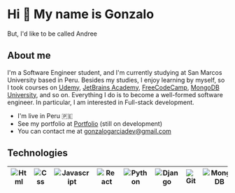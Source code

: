 
# Hi 👋 My name is Gonzalo
But, I'd like to be called Andree
## About me
I'm a Software Engineer student, and I'm currently studying at San Marcos University based in Peru. Besides my studies, I enjoy learning by myself, so I took courses on [Udemy](https://www.udemy.com/), [JetBrains Academy](https://hyperskill.org/), [FreeCodeCamp](https://www.freecodecamp.org/), [MongoDB University](https://university.mongodb.com/), and so on. 
Everything I do is to become a well-formed software engineer. In particular, I am interested in Full-stack development.

* I'm live in Peru 🇵🇪
* See my portfolio at [Portfolio]() (still on development)
* You can contact me at [gonzalogarciadev@gmail.com](mailto:gonzalogarciadev@gmail.com)

## Technologies
 | ![Html](https://img.icons8.com/color/30/000000/html-5--v1.png) | ![Css](https://img.icons8.com/color/30/000000/css3.png) | ![Javascript](https://img.icons8.com/color/30/000000/javascript--v1.png) | ![React](https://img.icons8.com/color/30/000000/react-native.png) | ![Python](https://img.icons8.com/color/30/000000/python--v1.png) | ![Django](https://img.icons8.com/ios-filled/30/000000/django.png) |  ![Git](https://img.icons8.com/color/30/000000/git.png) | ![MongoDB](https://img.icons8.com/color/30/000000/mongodb.png) | ![Mysql](https://img.icons8.com/color/30/000000/mysql-logo.png) |
 | --- | --- | --- | --- | --- | --- | --- | --- | --- |


